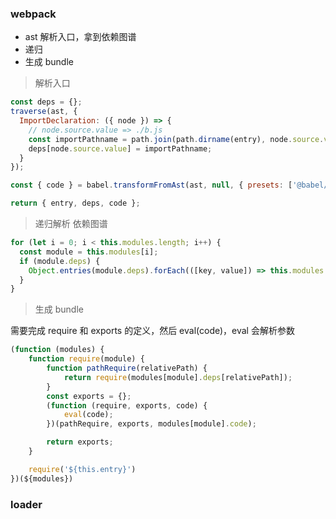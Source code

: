 ### webpack

- ast 解析入口，拿到依赖图谱
- 递归
- 生成 bundle

> 解析入口

```js
const deps = {};
traverse(ast, {
  ImportDeclaration: ({ node }) => {
    // node.source.value => ./b.js
    const importPathname = path.join(path.dirname(entry), node.source.value);
    deps[node.source.value] = importPathname;
  }
});

const { code } = babel.transformFromAst(ast, null, { presets: ['@babel/preset-env'] });

return { entry, deps, code };
```

> 递归解析 依赖图谱

```js
for (let i = 0; i < this.modules.length; i++) {
  const module = this.modules[i];
  if (module.deps) {
    Object.entries(module.deps).forEach(([key, value]) => this.modules.push(this.parse(value)));
  }
}
```

> 生成 bundle

需要完成 require 和 exports 的定义，然后 eval(code)，eval 会解析参数

```js
(function (modules) {
    function require(module) {
        function pathRequire(relativePath) {
            return require(modules[module].deps[relativePath]);
        }
        const exports = {};
        (function (require, exports, code) {
            eval(code);
        })(pathRequire, exports, modules[module].code);

        return exports;
    }

    require('${this.entry}')
})(${modules})
```

### loader
